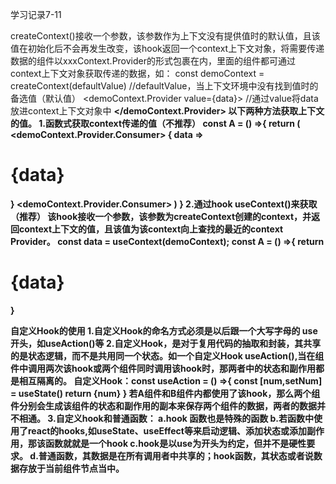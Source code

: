 学习记录7-11

createContext()接收一个参数，该参数作为上下文没有提供值时的默认值，且该值在初始化后不会再发生改变，该hook返回一个context上下文对象，将需要传递数据的组件以xxxContext.Provider的形式包裹在内，里面的组件都可通过context上下文对象获取传递的数据，如：
const demoContext = createContext(defaultValue)  //defaultValue，当上下文环境中没有找到值时的备选值（默认值）
<demoContext.Provider value={data}>     //通过value将data放进context上下文对象中
	<A />
	<B />
</demoContext.Provider>
以下两种方法获取上下文的值。
1.函数式获取context传递的值（不推荐）
const A = () =>{
	return (
		<demoContext.Provider.Consumer>
			{
				data => <h1>{data}</h1>
			}
		<demoContext.Provider.Consumer>
	)
}
2.通过hook useContext()来获取（推荐）
该hook接收一个参数，该参数为createContext创建的context，并返回context上下文的值，且该值为该context向上查找的最近的context Provider。
const data = useContext(demoContext);
const A = () =>{
	return  <h1>{data}</h1>
}



自定义Hook的使用
1.自定义Hook的命名方式必须是以后跟一个大写字母的 use 开头，如useAction()等
2.自定义Hook，是对于复用代码的抽取和封装，其共享的是状态逻辑，而不是共用同一个状态。如一个自定义Hook useAction(),当在组件中调用两次该hook或两个组件同时调用该hook时，那两者中的状态和副作用都是相互隔离的。
自定义Hook：const useAction = () =>{
                const [num,setNum] = useState()
                return {num}
            }
若A组件和B组件内都使用了该hook，那么两个组件分别会生成该组件的状态和副作用的副本来保存两个组件的数据，两者的数据并不相通。
3.自定义hook和普通函数：
a.hook 函数也是特殊的函数
b.若函数中使用了react的hooks,如useState、useEffect等来启动逻辑、添加状态或添加副作用，那该函数就就是一个hook
c.hook是以use为开头为约定，但并不是硬性要求。
d.普通函数，其数据是在所有调用者中共享的；hook函数，其状态或者说数据存放于当前组件节点当中。

